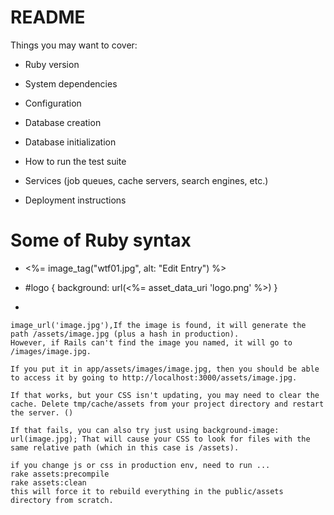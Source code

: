 # README
Things you may want to cover:

* Ruby version

* System dependencies

* Configuration

* Database creation

* Database initialization

* How to run the test suite

* Services (job queues, cache servers, search engines, etc.)

* Deployment instructions

# Some of Ruby syntax
- <%= image_tag("wtf01.jpg", alt: "Edit Entry") %>
- #logo { background: url(<%= asset_data_uri 'logo.png' %>) }

- 
``` image_url(' ')
image_url('image.jpg'),If the image is found, it will generate the path /assets/image.jpg (plus a hash in production). 
However, if Rails can't find the image you named, it will go to /images/image.jpg.

If you put it in app/assets/images/image.jpg, then you should be able to access it by going to http://localhost:3000/assets/image.jpg.

If that works, but your CSS isn't updating, you may need to clear the cache. Delete tmp/cache/assets from your project directory and restart the server. ()

If that fails, you can also try just using background-image: url(image.jpg); That will cause your CSS to look for files with the same relative path (which in this case is /assets).
```

``` assets recompile
if you change js or css in production env, need to run ... 
rake assets:precompile
rake assets:clean
this will force it to rebuild everything in the public/assets directory from scratch.
```